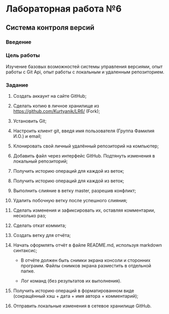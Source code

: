 # Лабораторная работа №6
## Система контроля версий

### Введение
### Цель работы
Изучение базовых возможностей системы управления версиями, опыт работы с Git Api, опыт работы с локальным и удаленным репозиторием. 

### Задание
1) Создать аккаунт на сайте GitHub;
  
2) Сделать копию в личное хранилище из https://github.com/Kurtyanik/LR6/ (Fork);  

3) Установить Git;
  
4) Настроить клиент git, введя имя пользователя (Группа Фамилия И.О.) и email;
  
5) Клонировать свой личный удалённый репозиторий на компьютер;
  
6) Добавить файл через интерфейс GitHub. Подтянуть изменения в локальный репозиторий;
  
7) Получить историю операций для каждой из веток;
  
8) Получить историю операций для каждой из веток;
 
9) Выполнить слияние в ветку master, разрешив конфликт;
  
10) Удалить побочную ветку после успешного слияния;
  
11) Сделать изменения и зафиксировать их, оставляя комментарии, несколько раз;
  
12) Сделать откат коммита;
  
13) Создать ветку для отчёта;
 
14) Начать оформлять отчёт в файле README.md, используя markdown синтаксис;

    - В отчёте должен быть снимки экрана консоли и сторонних программ. Файлы снимков экрана разместить в отдельной папке.
      
    - Лог команд (без результатов их выполнения).
      
15) Получить историю операций в форматированном виде (сокращённый хэш + дата + имя автора + комментарий);
    
16) Отправить локальные изменения в сетевое хранилище GitHub.
